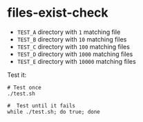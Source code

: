 # files-exist-check

- `TEST_A` directory with `1` matching file
- `TEST_B` directory with `10` matching files
- `TEST_C` directory with `100` matching files
- `TEST_D` directory with `1000` matching files
- `TEST_E` directory with `10000` matching files

Test it:

```shell
# Test once
./test.sh

#  Test until it fails
while ./test.sh; do true; done
```